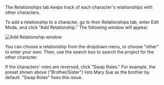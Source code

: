 The Relationships tab keeps track of each character's relationships with other
characters.

To add a relationship to a character, go to their Relationships tab, enter Edit
Mode, and click "Add Relationship." The following window will appear.

![Add Relationship window](add_relationship.png)

You can choose a relationship from the dropdown menu, or choose "other" to enter
your own. Then, use the search box to search the project for the other
character.

If the characters' roles are reversed, click "Swap Roles." For
example, the preset shown above ("Brother/Sister") lists Mary Sue as the brother
by default. "Swap Roles" fixes this issue.
